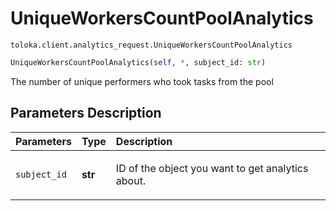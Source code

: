 # UniqueWorkersCountPoolAnalytics
`toloka.client.analytics_request.UniqueWorkersCountPoolAnalytics`

```python
UniqueWorkersCountPoolAnalytics(self, *, subject_id: str)
```

The number of unique performers who took tasks from the pool

## Parameters Description

| Parameters | Type | Description |
| :----------| :----| :-----------|
`subject_id`|**str**|<p>ID of the object you want to get analytics about.</p>
